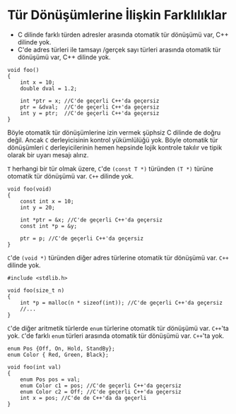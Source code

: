 # Tür Dönüşümlerine İlişkin Farklılıklar

+ C dilinde farklı türden adresler arasında otomatik tür dönüşümü var, C++ dilinde yok.
+ C'de adres türleri ile tamsayı /gerçek sayı türleri arasında otomatik tür dönüşümü var, C++ dilinde yok.

```
void foo()
{
	int x = 10;
	double dval = 1.2;

	int *ptr = x; //C'de geçerli C++'da geçersiz
	ptr = &dval;  //C'de geçerli C++'da geçersiz
	int y = ptr;  //C'de geçerli C++'da geçersiz
}
```
Böyle otomatik tür dönüşümlerine izin vermek şüphsiz C dilinde de doğru değil. Ancak `C` derleyicisinin kontrol yükümlülüğü yok. Böyle otomatik tür dönüşümleri `C` derleyicilerinin hemen hepsinde lojik kontrole takılır ve tipik olarak bir uyarı mesajı alırız.

`T` herhangi bir tür olmak üzere, `C`'de `(const T *)` türünden `(T *)` türüne otomatik tür dönüşümü var. `C++` dilinde yok.

```
void foo(void)
{
	const int x = 10;
	int y = 20;

	int *ptr = &x; //C'de geçerli C++'da geçersiz
	const int *p = &y;

	ptr = p; //C'de geçerli C++'da geçersiz
}
```
`C`'de `(void *)` türünden diğer adres türlerine otomatik tür dönüşümü var. `C++` dilinde yok.

```
#include <stdlib.h>

void foo(size_t n)
{
	int *p = malloc(n * sizeof(int)); //C'de geçerli C++'da geçersiz
	//...
}
```
`C`'de diğer aritmetik türlerde `enum` türlerine otomatik tür dönüşümü var. `C++`'ta yok.
`C`'de farklı `enum` türleri arasında otomatik tür dönüşümü var. `C++`'ta yok.

```
enum Pos {Off, On, Hold, StandBy};
enum Color { Red, Green, Black};

void foo(int val)
{
	enum Pos pos = val;  
	enum Color c1 = pos; //C'de geçerli C++'da geçersiz
	enum Color c2 = Off; //C'de geçerli C++'da geçersiz
	int x = pos; //C'de de C++'da da geçerli
}
```
